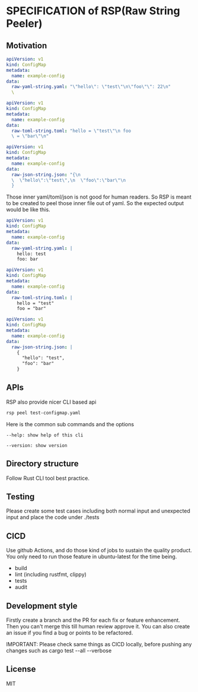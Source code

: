 # SPECIFICATION of RSP(Raw String Peeler)

## Motivation


```yaml
apiVersion: v1
kind: ConfigMap
metadata:
  name: example-config
data:
  raw-yaml-string.yaml: "\"hello\": \"test\"\n\"foo\"\": 22\n"
  \ 
```

```yaml
apiVersion: v1
kind: ConfigMap
metadata:
  name: example-config
data:
  raw-toml-string.toml: "hello = \"test\"\n foo 
  \ = \"bar\"\n"
```

```yaml
apiVersion: v1
kind: ConfigMap
metadata:
  name: example-config
data:
  raw-json-string.json: "{\n
  \  \"hello\":\"test\",\n  \"foo\":\"bar\"\n
  }
```

Those inner yaml/toml/json is not good for human readers. So RSP is meant to be created to peel those inner file out of yaml. So the expected output would be like this.


```yaml
apiVersion: v1
kind: ConfigMap
metadata:
  name: example-config
data:
  raw-yaml-string.yaml: |
    hello: test
    foo: bar
```

```yaml
apiVersion: v1
kind: ConfigMap
metadata:
  name: example-config
data:
  raw-toml-string.toml: |
    hello = "test"
    foo = "bar"
```

```yaml
apiVersion: v1
kind: ConfigMap
metadata:
  name: example-config
data:
  raw-json-string.json: |
    {
      "hello": "test",
      "foo": "bar"
    }
```


## APIs

RSP also provide nicer CLI based api

```sh
rsp peel test-configmap.yaml
```

Here is the common sub commands and the options

```
--help: show help of this cli

--version: show version
```

## Directory structure
Follow Rust CLI tool best practice.

## Testing

Please create some test cases including both normal input and unexpected input and place the code under ./tests

## CICD

Use github Actions, and do those kind of jobs to sustain the quality product. You only need to run those feature in ubuntu-latest for the time being. 

- build
- lint (including rustfmt, clippy)
- tests
- audit

## Development style

Firstly create a branch and the PR for each fix or feature enhancement. Then you can't merge this till human review approve it. You can also create an issue if you find a bug or points to be refactored. 

IMPORTANT: Please check same things as CICD locally, before pushing any changes such as cargo test --all --verbose

## License

MIT
